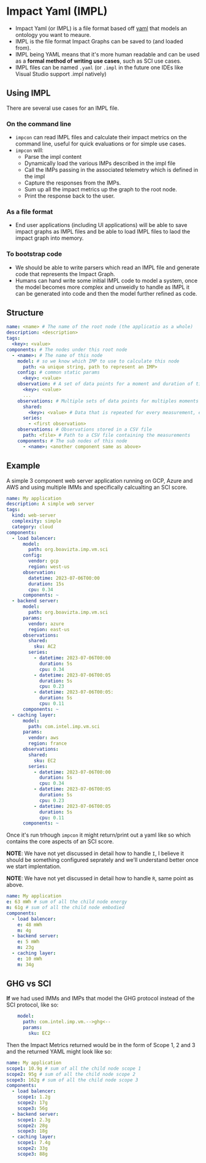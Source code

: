 # Impact Yaml (IMPL)

- Impact Yaml (or IMPL) is a file format based off [yaml](https://circleci.com/blog/what-is-yaml-a-beginner-s-guide/) that models an ontology you want to meaure.
- IMPL is the file format Impact Graphs can be saved to (and loaded from).
- IMPL being YAML means that it's more human readable and can be used as a **formal method of writing use cases**, such as SCI use cases.
- IMPL files can be named `.yaml` (or `.impl` in the future one IDEs like Visual Studio support .impl natively)

## Using IMPL

There are several use cases for an IMPL file.

### On the command line

- `impcon` can read IMPL files and calculate their impact metrics on the command line, useful for quick evaluations or for simple use cases. 
- `impcon` will:
  - Parse the impl content
  - Dynamically load the various IMPs described in the impl file
  - Call the IMPs passing in the associated telemetry which is defined in the impl
  - Capture the responses from the IMPs.
  - Sum up all the impact metrics up the graph to the root node.
  - Print the response back to the user.

### As a file format

- End user applications (including UI applications) will be able to save impact graphs as IMPL files and be able to load IMPL files to laod the impact graph into memory.

### To bootstrap code

- We should be able to write parsers which read an IMPL file and generate code that represents the Impact Graph.
- Humans can hand write some initial IMPL code to model a system, once the model becomes more complex and unweidly to handle as IMPL it can be generated into code and then the model further refined as code.

## Structure

```yaml
name: <name> # The name of the root node (the applicatio as a whole)
description: <description>
tags:
  <key>: <value>
components: # The nodes under this root node
  - <name>: # The name of this node
    model: # so we know which IMP to use to calculate this node
      path: <a unique string, path to represent an IMP>
    config: # common static params
      <key>: <value>
    observation: # A set of data points for a moment and duration of time.
      <key>: <value>
      ...
    observations: # Multiple sets of data points for multiples moments and durations of time.
      shared:
        <key>: <value> # Data that is repeated for every measurement, e.g machine type.
      series:
        - <first observation>
    observations: # Observations stored in a CSV file
      path: <file> # Path to a CSV file containing the measurements
    components: # The sub nodes of this node
      - <name>: <another component same as above>
```

## Example

A simple 3 component web server application running on GCP, Azure and AWS and using multiple IMMs and specifically calcualting an SCI score.

```yaml
name: My application
description: A simple web server
tags:
  kind: web-server
  complexity: simple
  category: cloud
components:
  - load balencer: 
      model: 
        path: org.boavizta.imp.vm.sci  
      config: 
        vendor: gcp
        region: west-us
      observation:
        datetime: 2023-07-06T00:00
        duration: 15s
        cpu: 0.34
      components: ~ 
  - backend server:
      model: 
        path: org.boavizta.imp.vm.sci  
      params: 
        vendor: azure
        region: east-us
      observations: 
        shared:
          sku: AC2
        series:
          - datetime: 2023-07-06T00:00
            duration: 5s
            cpu: 0.34
          - datetime: 2023-07-06T00:05
            duration: 5s
            cpu: 0.23
          - datetime: 2023-07-06T00:05:
            duration: 5s
            cpu: 0.11
      components: ~ 
  - caching layer:
      model: 
        path: com.intel.imp.vm.sci  
      params: 
        vendor: aws
        region: france
      observations: 
        shared:
          sku: EC2
        series:      
          - datetime: 2023-07-06T00:00
            duration: 5s
            cpu: 0.34
          - datetime: 2023-07-06T00:05
            duration: 5s
            cpu: 0.23
          - datetime: 2023-07-06T00:05
            duration: 5s
            cpu: 0.11
      components: ~
```

Once it's run trhough `impcon` it might return/print out a yaml like so which contains the core aspects of an SCI score.

**NOTE**: We have not yet discussed in detail how to handle `I`, I believe it should be something configured seprately and we'll understand better once we start implentation.

**NOTE**: We have not yet discussed in detail how to handle `R`, same point as above.

```yaml
name: My application
e: 63 mWh # sum of all the child node energy 
m: 61g # sum of all the child node embodied
components:
  - load balencer: 
    e: 48 mWh
    m: 4g
  - backend server:
    e: 5 mWh
    m: 23g
  - caching layer:
    e: 10 mWh
    m: 34g
```

## GHG vs SCI

**If** we had used IMMs and IMPs that model the GHG protocol instead of the SCI protocol, like so:

```yaml
    model: 
      path: com.intel.imp.vm.-->ghg<--
      params:
        sku: EC2
```

Then the Impact Metrics returned would be in the form of Scope 1, 2 and 3 and the returned YAML might look like so:

```yaml
name: My application
scope1: 10.9g # sum of all the child node scope 1 
scope2: 95g # sum of all the child node scope 2
scope3: 162g # sum of all the child node scope 3
components:
  - load balencer: 
    scope1: 1.2g 
    scope2: 17g
    scope3: 56g
  - backend server:
    scope1: 2.3g 
    scope2: 28g
    scope3: 18g
  - caching layer:
    scope1: 7.4g 
    scope2: 33g
    scope3: 88g
```
